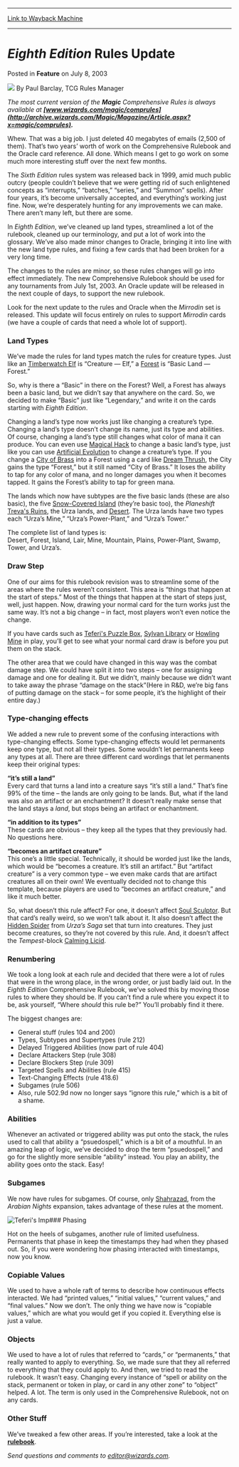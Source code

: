 
---
[Link to Wayback Machine](https://web.archive.org/web/20170701013949/http://magic.wizards.com/en/articles/archive/feature/eighth-edition-rules-update-2003-07-08)

[_metadata_:author]:- "Paul Barclay"
[_metadata_:description]:- "The most current version of the Magic Comprehensive Rules is always available at www.wizards.com/magic/comprules."
[_metadata_:generator]:- "Drupal 7 (http://drupal.org)"
[_metadata_:publish_date]:- "2003-07-08"
[_metadata_:title]:- "Eighth Edition Rules Update"
[_metadata_:wayback_capture_timestamp]:- "2017-07-01 01:39:49+00:00"
[_metadata_:wayback_raw_url]:- "https://web.archive.org/web/20170701013949id_/http://magic.wizards.com/en/articles/archive/feature/eighth-edition-rules-update-2003-07-08"
[_metadata_:wayback_url]:- "http://magic.wizards.com/en/articles/archive/feature/eighth-edition-rules-update-2003-07-08"
---


*Eighth Edition* Rules Update
=============================



 Posted in **Feature**
 on July 8, 2003 






![](https://media.magic.wizards.com/styles/auth_small/public/generic-avatar-150_272.png)
By Paul Barclay, TCG Rules Manager











*The most current version of the **Magic** Comprehensive Rules is always available at **[www.wizards.com/magic/comprules](http://archive.wizards.com/Magic/Magazine/Article.aspx?x=magic/comprules).***

Whew. That was a big job. I just deleted 40 megabytes of emails (2,500 of them). That’s two years’ worth of work on the Comprehensive Rulebook and the Oracle card reference. All done. Which means I get to go work on some much more interesting stuff over the next few months.

The *Sixth Edition* rules system was released back in 1999, amid much public outcry (people couldn’t believe that we were getting rid of such enlightened concepts as “interrupts,” “batches,” “series,” and “Summon” spells). After four years, it’s become universally accepted, and everything’s working just fine. Now, we’re desperately hunting for any improvements we can make. There aren’t many left, but there are some.

In *Eighth Edition*, we’ve cleaned up land types, streamlined a lot of the rulebook, cleaned up our terminology, and put a lot of work into the glossary. We’ve also made minor changes to Oracle, bringing it into line with the new land type rules, and fixing a few cards that had been broken for a very long time.

The changes to the rules are minor, so these rules changes will go into effect immediately. The new Comprehensive Rulebook should be used for any tournaments from July 1st, 2003. An Oracle update will be released in the next couple of days, to support the new rulebook.

Look for the next update to the rules and Oracle when the *Mirrodin* set is released. This update will focus entirely on rules to support *Mirrodin* cards (we have a couple of cards that need a whole lot of support).

### Land Types

We’ve made the rules for land types match the rules for creature types. Just like an [Timberwatch Elf](http://gatherer.wizards.com/Pages/Card/Details.aspx?&name=Timberwatch%2BElf) is “Creature — Elf,” a [Forest](http://gatherer.wizards.com/Pages/Card/Details.aspx?name=Forest) is “Basic Land — Forest.”

So, why is there a “Basic” in there on the Forest? Well, a Forest has always been a basic land, but we didn’t say that anywhere on the card. So, we decided to make “Basic” just like “Legendary,” and write it on the cards starting with *Eighth Edition*.

 Changing a land’s type now works just like changing a creature’s type. Changing a land’s type doesn’t change its name, just its type and abilities. Of course, changing a land’s type still changes what color of mana it can produce. You can even use [Magical Hack](http://gatherer.wizards.com/Pages/Card/Details.aspx?name=Magical+Hack) to change a basic land’s type, just like you can use [Artificial Evolution](http://gatherer.wizards.com/Pages/Card/Details.aspx?name=Artificial+Evolution) to change a creature’s type. If you change a [City of Brass](http://gatherer.wizards.com/Pages/Card/Details.aspx?name=City+of+Brass) into a Forest using a card like [Dream Thrush](http://gatherer.wizards.com/Pages/Card/Details.aspx?name=Dream+Thrush), the City gains the type “Forest,” but it still named “City of Brass.” It loses the ability to tap for any color of mana, and no longer damages you when it becomes tapped. It gains the Forest’s ability to tap for green mana.

The lands which now have subtypes are the five basic lands (these are also basic), the five [Snow-Covered Island](http://gatherer.wizards.com/Pages/Card/Details.aspx?&name=Snow-Covered%2BIsland) (they’re basic too), the *Planeshift* [Treva's Ruins](http://gatherer.wizards.com/Pages/Card/Details.aspx?&name=Treva%2527s%2BRuins), the Urza lands, and [Desert](http://gatherer.wizards.com/Pages/Card/Details.aspx?name=Desert). The Urza lands have two types each “Urza’s Mine,” “Urza’s Power-Plant,” and “Urza’s Tower.”

The complete list of land types is:   
 Desert, Forest, Island, Lair, Mine, Mountain, Plains, Power-Plant, Swamp, Tower, and Urza’s.

### Draw Step

One of our aims for this rulebook revision was to streamline some of the areas where the rules weren’t consistent. This area is “things that happen at the start of steps.” Most of the things that happen at the start of steps just, well, just happen. Now, drawing your normal card for the turn works just the same way. It’s not a big change – in fact, most players won’t even notice the change.

If you have cards such as [Teferi's Puzzle Box](http://gatherer.wizards.com/Pages/Card/Details.aspx?name=Teferi%27s+Puzzle+Box), [Sylvan Library](http://gatherer.wizards.com/Pages/Card/Details.aspx?name=Sylvan+Library) or [Howling Mine](http://gatherer.wizards.com/Pages/Card/Details.aspx?name=Howling+Mine) in play, you’ll get to see what your normal card draw is before you put them on the stack.

The other area that we could have changed in this way was the combat damage step. We could have split it into two steps – one for assigning damage and one for dealing it. But we didn’t, mainly because we didn’t want to take away the phrase “damage on the stack”(Here in R&D, we’re big fans of putting damage on the stack – for some people, it’s the highlight of their entire day.)

### Type-changing effects

We added a new rule to prevent some of the confusing interactions with type-changing effects. Some type-changing effects would let permanents keep one type, but not all their types. Some wouldn’t let permanents keep any types at all. There are three different card wordings that let permanents keep their original types:

**“it’s still a land”**  
 Every card that turns a land into a creature says “it’s still a land.” That’s fine 99% of the time – the lands are only going to be lands. But, what if the land was also an artifact or an enchantment? It doesn’t really make sense that the land stays a *land*, but stops being an artifact or enchantment.

**“in addition to its types”**  
 These cards are obvious – they keep all the types that they previously had. No questions here.

**“becomes an artifact creature”**  
 This one’s a little special. Technically, it should be worded just like the lands, which would be “becomes a creature. It’s still an artifact.” But “artifact creature” is a very common type – we even make cards that are artifact creatures all on their own! We eventually decided not to change this template, because players are used to “becomes an artifact creature,” and like it much better.

So, what doesn’t this rule affect? For one, it doesn’t affect [Soul Sculptor](http://gatherer.wizards.com/Pages/Card/Details.aspx?name=Soul+Sculptor). But that card’s really weird, so we won’t talk about it. It also doesn’t affect the [Hidden Spider](http://gatherer.wizards.com/Pages/Card/Details.aspx?&name=Hidden%2BSpider) from *Urza’s Saga* set that turn into creatures. They just become creatures, so they’re not covered by this rule. And, it doesn’t affect the *Tempest*-block [Calming Licid](http://gatherer.wizards.com/Pages/Card/Details.aspx?&name=Calming%2BLicid).

### Renumbering

We took a long look at each rule and decided that there were a lot of rules that were in the wrong place, in the wrong order, or just badly laid out. In the *Eighth Edition* Comprehensive Rulebook, we’ve solved this by moving those rules to where they should be. If you can’t find a rule where you expect it to be, ask yourself, “Where *should* this rule be?” You’ll probably find it there.

The biggest changes are: 

* General stuff (rules 104 and 200)
* Types, Subtypes and Supertypes (rule 212)
* Delayed Triggered Abilities (now part of rule 404)
* Declare Attackers Step (rule 308)
* Declare Blockers Step (rule 309)
* Targeted Spells and Abilities (rule 415)
* Text-Changing Effects (rule 418.6)
* Subgames (rule 506)
* Also, rule 502.9d now no longer says “ignore this rule,” which is a bit of a shame.

### Abilities

Whenever an activated or triggered ability was put onto the stack, the rules used to call that ability a “psuedospell,” which is a bit of a mouthful. In an amazing leap of logic, we’ve decided to drop the term “psuedospell,” and go for the slightly more sensible “ability” instead. You play an ability, the ability goes onto the stack. Easy!

### Subgames

We now have rules for subgames. Of course, only [Shahrazad](http://gatherer.wizards.com/Pages/Card/Details.aspx?name=Shahrazad), from the *Arabian Nights* expansion, takes advantage of these rules at the moment.

![Teferi's Imp](http://gatherer.wizards.com/Handlers/Image.ashx?type=card&name=Teferi%27s+Imp)### Phasing

Hot on the heels of subgames, another rule of limited usefulness. Permanents that phase in keep the timestamps they had when they phased out. So, if you were wondering how phasing interacted with timestamps, now you know.

### Copiable Values

We used to have a whole raft of terms to describe how continuous effects interacted. We had “printed values,” “initial values,” “current values,” and “final values.” Now we don’t. The only thing we have now is “copiable values,” which are what you would get if you copied it. Everything else is just a value.

### Objects

We used to have a lot of rules that referred to “cards,” or “permanents,” that really wanted to apply to everything. So, we made sure that they all referred to everything that they could apply to. And then, we tried to read the rulebook. It wasn’t easy. Changing every instance of “spell or ability on the stack, permanent or token in play, or card in any other zone” to “object” helped. A lot. The term is only used in the Comprehensive Rulebook, not on any cards.

### Other Stuff

We’ve tweaked a few other areas. If you’re interested, take a look at the [**rulebook**](http://archive.wizards.com/Magic/Magazine/Article.aspx?x=magic/comprules).

*Send questions and comments to editor@wizards.com.*





